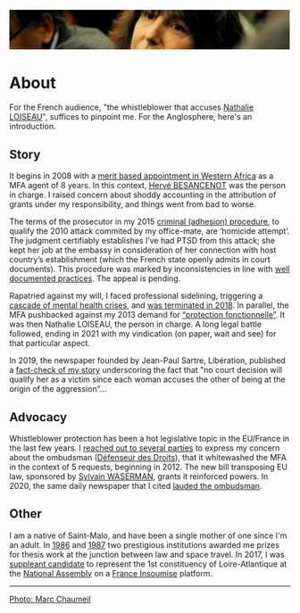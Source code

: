![marc-chaumeil](_aux/marc-chaumeil.png)

# About

For the French audience, "the whistleblower that accuses [Nathalie LOISEAU](https://twitter.com/nathalieloiseau)",
suffices to pinpoint me.
For the Anglosphere, here's an introduction.

## Story

It begins in 2008 with a [merit based appointment in Western Africa](./pieces/82f04043/82f04043.pdf) as a MFA agent of 8 years.
In this context, [Hervé BESANCENOT](https://www.whoswho.fr/bio/herve-besancenot_57889) was the person in charge. 
I raised concern about shoddy accounting in the attribution of grants under my responsibility, and things went from bad to worse.

The terms of the prosecutor in my 2015 [criminal (adhesion) procedure](./demarches/aplogan.md), 
to qualify the 2010 attack commited by my office-mate, 
are ‘homicide attempt’. The judgment certifiably establishes I’ve had PTSD from this attack;
she kept her job at the embassy in consideration of her connection with host country’s establishment
(which the French state openly admits in court documents). 
This procedure was marked by inconsistencies in line with [well documented practices](./vp/denijust.md#jl2014). 
The appeal is pending. 

Rapatried against my will, I faced professional sidelining,
triggering a [cascade of mental health crises](./demarches/autre.md#a999fcb2),
and [was terminated in 2018](./demarches/radiation.md). In parallel, 
the MFA pushbacked against my 2013 demand for [“protection fonctionnelle”](./demarches/pf.md). It was then Nathalie LOISEAU, the person in charge.
A long legal battle followed, ending in 2021 with my vindication (on paper, wait and see) for that particular aspect. 

In 2019, the newspaper founded by Jean-Paul Sartre, Libération, published a [fact-check of my story](./demarches/medias.md#pezetnicolas)
underscoring the fact that "no court decision will qualify her as a victim since each woman accuses the other of being at the origin of the aggression"...

## Advocacy

Whistleblower protection has been a hot legislative topic in the EU/France in the last few years. 
I [reached out to several parties](./demarches/influence.md) to express my concern about the ombudsman ([Défenseur des Droits](https://twitter.com/Defenseurdroits)), 
that it whitewashed the MFA in the context of 5 requests, beginning in 2012. 
The new bill transposing EU law, sponsored by [Sylvain WASERMAN](https://twitter.com/SylvainWaserman), grants it reinforced powers. 
In 2020, the same daily newspaper that I cited [lauded the ombudsman](./vp/parlement.md#touboninesp).

<!--
[French corruption](./vp/corruption.md) is a literary genre of its own. But with notable authoritative exceptions, it has a blindspot: the courts. His entire life, 
a French citizen is told: "when a politician is sentenced, it's good/bad for democracy" depending on whether [a judge](./vp/corruption.md#joly2021revolue) or a politician is speaking. But sentences rarely carry through to judgments of last resort: they're propaganda that go by the name of [_game of appearances_](vp/corruption.md#japparences). Featured in this Wiki are the [Elf affair](./vp/elf.md) that made [Eva Joly](https://twitter.com/EvaJoly) iconic, and the sensational [Carlton affair](./vp/carlton.md). For those unsure what to believe, [Sarkozy's fate](https://www.nytimes.com/2021/03/01/world/europe/france-sarkozy-trial-guilty.html?utm_source=pocket_mylist) post presidential election is a must-watch. 

"France is not in Chaos" told [Nathalie LOISEAU to "DW's Conflit Zone" in 2020](https://www.dw.com/en/mep-nathalie-loiseau-france-is-not-in-chaos/a-52083156). The red caps (2014), the yellow vests (2018-2019), and the zadists (1968-2018),
have in common [low intensity warfare, and the state backing off](./vp/democralter.md#lecoq2018projects).
But that hasn't disturbed institutionalized deception towards the masses.
Faced with "no crisis should go to waste", [alternative democracy](./vp/democrater.md) already looks hackneyed.
Thus the aim of this wiki: moving past the stalemate by [getting curious and engaged](./vp/robenoire.md#carage2015demontg).
My role vis à vis NGOs and IGOs is clear: to [incite them](./demarches/influence.md) to join. 
[HRW did its job vis à vis the MFA](./vp/mae.md#HRWfrance), but it has remained under the radar. 
-->

## Other

I am a native of Saint-Malo, and have been a single mother of one since I'm an adult. In [1986](../pieces/identifiant/829cbd9) and [1987](../pieces/identifiant/b5b09b6e) two prestigious institutions awarded me prizes for thesis work at the junction between law and space travel. In 2017, I was [suppleant candidate](http://www.nantes-infos.fr/legislatives-1ere-circonscription-de-la-loire-atlantique-christophe-le-tallec-et-francoise-nicolas-candidats-de-la-france-insoumise-3-5-137.html) to represent the 1st constituency of Loire-Atlantique at the [National Assembly](https://www.yourarticlelibrary.com/essay/the-national-assembly-of-french-parliament/44269
) on a [France Insoumise](https://twitter.com/FranceInsoumise) platform.

---
[Photo: Marc Chaumeil](https://www.liberation.fr/resizer/Ygw6gn4dOU3szIG7zi8ZbVTAkFM=/800x0/filters:format(jpg):quality(70)/cloudfront-eu-central-1.images.arcpublishing.com/liberation/6LH7K6MIGVT62DR63VG463FTWM.jpg)
